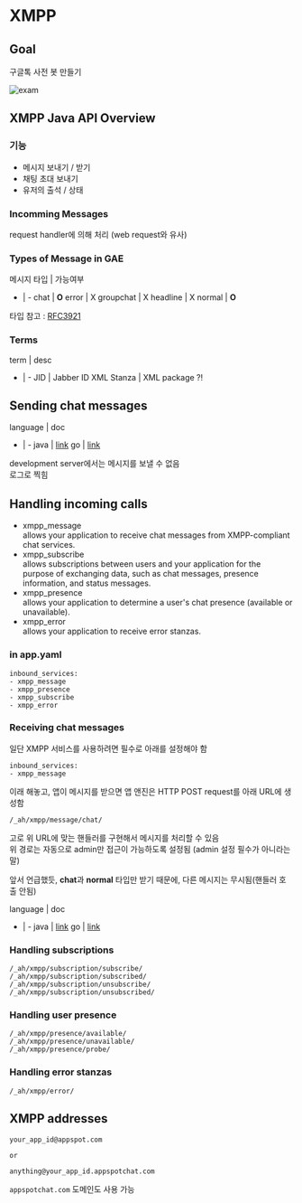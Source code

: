 XMPP
====


Goal
----

구글톡 사전 봇 만들기

![exam]


XMPP Java API Overview
----------------------

### 기능

- 메시지 보내기 / 받기
- 채팅 초대 보내기
- 유저의 출석 / 상태


### Incomming Messages

request handler에 의해 처리 (web request와 유사)


### Types of Message in GAE

메시지 타입 | 가능여부
- | -
chat | **O**
error | X
groupchat | X
headline | X
normal | **O**

타입 참고 : [RFC3921](http://www.ietf.org/rfc/rfc3921.txt)


### Terms

term | desc
- | -
JID | Jabber ID
XML Stanza | XML package ?!


Sending chat messages
---------------------

language | doc
- | -
java | [link][1]
go | [link][2]

development server에서는 메시지를 보낼 수 없음  
로그로 찍힘


Handling incoming calls
-----------------------

- xmpp_message  
allows your application to receive chat messages from XMPP-compliant chat services.
- xmpp_subscribe  
allows subscriptions between users and your application for the purpose of exchanging data, such as chat messages, presence information, and status messages.
- xmpp_presence  
allows your application to determine a user's chat presence (available or unavailable).
- xmpp_error  
allows your application to receive error stanzas.

### in app.yaml

	inbound_services:
	- xmpp_message
	- xmpp_presence
	- xmpp_subscribe
	- xmpp_error


### Receiving chat messages

일단 XMPP 서비스를 사용하려면 필수로 아래를 설정해야 함

	inbound_services:
	- xmpp_message

이래 해놓고, 앱이 메시지를 받으면 앱 앤진은 HTTP POST request를 아래 URL에 생성함

	/_ah/xmpp/message/chat/

고로 위 URL에 맞는 핸들러를 구현해서 메시지를 처리할 수 있음  
위 경로는 자동으로 admin만 접근이 가능하도록 설정됨 (admin 설정 필수가 아니라는 말)

앞서 언급했듯, **chat**과 **normal** 타입만 받기 때문에, 다른 메시지는 무시됨(핸들러 호출 안됨)

language | doc
- | -
java | [link][3]
go | [link][4]


### Handling subscriptions

	/_ah/xmpp/subscription/subscribe/
	/_ah/xmpp/subscription/subscribed/
	/_ah/xmpp/subscription/unsubscribe/
	/_ah/xmpp/subscription/unsubscribed/


### Handling user presence

	/_ah/xmpp/presence/available/
	/_ah/xmpp/presence/unavailable/
	/_ah/xmpp/presence/probe/


### Handling error stanzas

	/_ah/xmpp/error/


XMPP addresses
--------------

	your_app_id@appspot.com
	
	or
	
	anything@your_app_id.appspotchat.com

`appspotchat.com` 도메인도 사용 가능









[1]: https://developers.google.com/appengine/docs/java/xmpp/#Java_Sending_chat_messages "send msg in java"
[2]: https://developers.google.com/appengine/docs/go/xmpp/#Go_Sending_chat_messages "send msg in go"
[3]: https://developers.google.com/appengine/docs/java/xmpp/#Java_Handling_incoming_calls "recv msg in java"
[4]: https://developers.google.com/appengine/docs/go/xmpp/#Go_Handling_incoming_calls "recv msg in go"
[exam]: https://lh4.googleusercontent.com/-dTB00peJeMo/UkGU62qDyMI/AAAAAAAAEnY/VUM9DnJns2g/w670-h484-no/xmpp.png